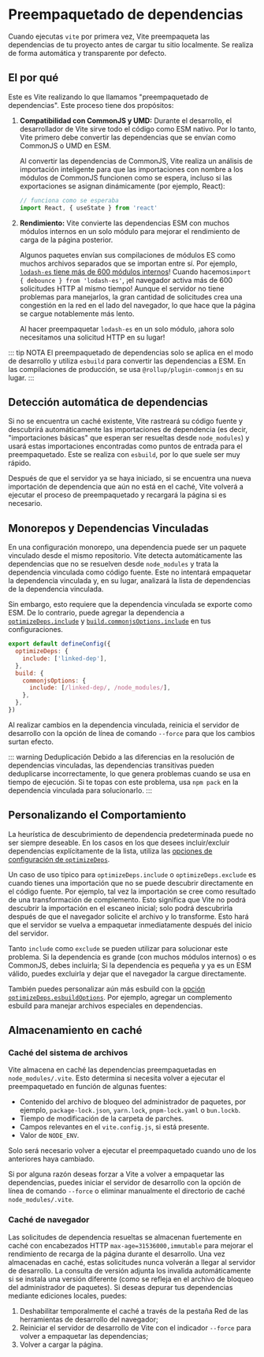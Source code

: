 # Preempaquetado de dependencias

Cuando ejecutas `vite` por primera vez, Vite preempaqueta las dependencias de tu proyecto antes de cargar tu sitio localmente. Se realiza de forma automática y transparente por defecto.

## El por qué

Este es Vite realizando lo que llamamos "preempaquetado de dependencias". Este proceso tiene dos propósitos:

1. **Compatibilidad con CommonJS y UMD:** Durante el desarrollo, el desarrollador de Vite sirve todo el código como ESM nativo. Por lo tanto, Vite primero debe convertir las dependencias que se envían como CommonJS o UMD en ESM.

   Al convertir las dependencias de CommonJS, Vite realiza un análisis de importación inteligente para que las importaciones con nombre a los módulos de CommonJS funcionen como se espera, incluso si las exportaciones se asignan dinámicamente (por ejemplo, React):

   ```js
   // funciona como se esperaba
   import React, { useState } from 'react'
   ```

2. **Rendimiento:** Vite convierte las dependencias ESM con muchos módulos internos en un solo módulo para mejorar el rendimiento de carga de la página posterior.

   Algunos paquetes envían sus compilaciones de módulos ES como muchos archivos separados que se importan entre sí. Por ejemplo, [`lodash-es` tiene más de 600 módulos internos](https://unpkg.com/browse/lodash-es/)! Cuando hacemos`import { debounce } from 'lodash-es'`, ¡el navegador activa más de 600 solicitudes HTTP al mismo tiempo! Aunque el servidor no tiene problemas para manejarlos, la gran cantidad de solicitudes crea una congestión en la red en el lado del navegador, lo que hace que la página se cargue notablemente más lento.

   Al hacer preempaquetar `lodash-es` en un solo módulo, ¡ahora solo necesitamos una solicitud HTTP en su lugar!

::: tip NOTA
El preempaquetado de dependencias solo se aplica en el modo de desarrollo y utiliza `esbuild` para convertir las dependencias a ESM. En las compilaciones de producción, se usa `@rollup/plugin-commonjs` en su lugar.
:::

## Detección automática de dependencias

Si no se encuentra un caché existente, Vite rastreará su código fuente y descubrirá automáticamente las importaciones de dependencia (es decir, "importaciones básicas" que esperan ser resueltas desde `node_modules`) y usará estas importaciones encontradas como puntos de entrada para el preempaquetado. Este se realiza con `esbuild`, por lo que suele ser muy rápido.

Después de que el servidor ya se haya iniciado, si se encuentra una nueva importación de dependencia que aún no está en el caché, Vite volverá a ejecutar el proceso de preempaquetado y recargará la página si es necesario.

## Monorepos y Dependencias Vinculadas

En una configuración monorepo, una dependencia puede ser un paquete vinculado desde el mismo repositorio. Vite detecta automáticamente las dependencias que no se resuelven desde `node_modules` y trata la dependencia vinculada como código fuente. Este no intentará empaquetar la dependencia vinculada y, en su lugar, analizará la lista de dependencias de la dependencia vinculada.

Sin embargo, esto requiere que la dependencia vinculada se exporte como ESM. De lo contrario, puede agregar la dependencia a [`optimizeDeps.include`](/config/dep-optimization-options#optimizedeps-include) y [`build.commonjsOptions.include`](/config/build-options#build-commonjsoptions) en tus configuraciones.

```js
export default defineConfig({
  optimizeDeps: {
    include: ['linked-dep'],
  },
  build: {
    commonjsOptions: {
      include: [/linked-dep/, /node_modules/],
    },
  },
})
```

Al realizar cambios en la dependencia vinculada, reinicia el servidor de desarrollo con la opción de línea de comando `--force` para que los cambios surtan efecto.

::: warning Deduplicación
Debido a las diferencias en la resolución de dependencias vinculadas, las dependencias transitivas pueden deduplicarse incorrectamente, lo que genera problemas cuando se usa en tiempo de ejecución. Si te topas con este problema, usa `npm pack` en la dependencia vinculada para solucionarlo.
:::

## Personalizando el Comportamiento

La heurística de descubrimiento de dependencia predeterminada puede no ser siempre deseable. En los casos en los que desees incluir/excluir dependencias explícitamente de la lista, utiliza las [opciones de configuración de `optimizeDeps`](/config/dep-optimization-options).

Un caso de uso típico para `optimizeDeps.include` o `optimizeDeps.exclude` es cuando tienes una importación que no se puede descubrir directamente en el código fuente. Por ejemplo, tal vez la importación se cree como resultado de una transformación de complemento. Esto significa que Vite no podrá descubrir la importación en el escaneo inicial; solo podrá descubrirla después de que el navegador solicite el archivo y lo transforme. Esto hará que el servidor se vuelva a empaquetar inmediatamente después del inicio del servidor.

Tanto `include` como `exclude` se pueden utilizar para solucionar este problema. Si la dependencia es grande (con muchos módulos internos) o es CommonJS, debes incluirla; Si la dependencia es pequeña y ya es un ESM válido, puedes excluirla y dejar que el navegador la cargue directamente.

También puedes personalizar aún más esbuild con la [opción `optimizeDeps.esbuildOptions`](/config/dep-optimization-options.md#optimizedeps-esbuildoptions). Por ejemplo, agregar un complemento esbuild para manejar archivos especiales en dependencias.

## Almacenamiento en caché

### Caché del sistema de archivos

Vite almacena en caché las dependencias preempaquetadas en `node_modules/.vite`. Esto determina si necesita volver a ejecutar el preempaquetado en función de algunas fuentes:

- Contenido del archivo de bloqueo del administrador de paquetes, por ejemplo, `package-lock.json`, `yarn.lock`, `pnpm-lock.yaml` o `bun.lockb`.
- Tiempo de modificación de la carpeta de parches.
- Campos relevantes en el `vite.config.js`, si está presente.
- Valor de `NODE_ENV`.

Solo será necesario volver a ejecutar el preempaquetado cuando uno de los anteriores haya cambiado.

Si por alguna razón deseas forzar a Vite a volver a empaquetar las dependencias, puedes iniciar el servidor de desarrollo con la opción de línea de comando `--force` o eliminar manualmente el directorio de caché `node_modules/.vite`.

### Caché de navegador

Las solicitudes de dependencia resueltas se almacenan fuertemente en caché con encabezados HTTP `max-age=31536000,immutable` para mejorar el rendimiento de recarga de la página durante el desarrollo. Una vez almacenadas en caché, estas solicitudes nunca volverán a llegar al servidor de desarrollo. La consulta de versión adjunta los invalida automáticamente si se instala una versión diferente (como se refleja en el archivo de bloqueo del administrador de paquetes). Si deseas depurar tus dependencias mediante ediciones locales, puedes:

1. Deshabilitar temporalmente el caché a través de la pestaña Red de las herramientas de desarrollo del navegador;
2. Reiniciar el servidor de desarrollo de Vite con el indicador `--force` para volver a empaquetar las dependencias;
3. Volver a cargar la página.
